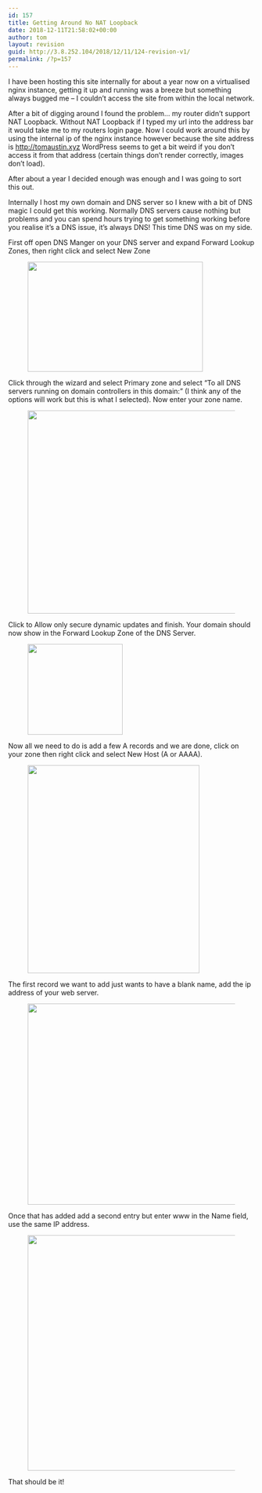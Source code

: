 ```yaml
---
id: 157
title: Getting Around No NAT Loopback
date: 2018-12-11T21:58:02+00:00
author: tom
layout: revision
guid: http://3.8.252.104/2018/12/11/124-revision-v1/
permalink: /?p=157
---
```

I have been hosting this site internally for about a year now on a virtualised nginx instance, getting it up and running was a breeze but something always bugged me &#8211; I couldn&#8217;t access the site from within the local network.

After a bit of digging around I found the problem&#8230; my router didn&#8217;t support NAT Loopback. Without NAT Loopback if I typed my url into the address bar it would take me to my routers login page. Now I could work around this by using the internal ip of the nginx instance however because the site address is&nbsp;http://tomaustin.xyz WordPress seems to get a bit weird if you don&#8217;t access it from that address (certain things don&#8217;t render correctly, images don&#8217;t load).

After about a year I decided enough was enough and I was going to sort this out.

Internally I host my own domain and DNS server so I knew with a bit of DNS magic I could get this working. Normally DNS servers cause nothing but problems and you can spend hours trying to get something working before you realise it&#8217;s a DNS issue, it&#8217;s always DNS! This time DNS was on my side.

First off open DNS Manger on your DNS server and expand Forward Lookup Zones, then right click and select New Zone<figure class="wp-block-image">

<img loading="lazy" width="358" height="224" src="http://tomaustin.xyz/wp-content/uploads/2018/12/image-3.png" alt="" class="wp-image-128" srcset="https://tomaustin.xyz/wp-content/uploads/2018/12/image-3.png 358w, https://tomaustin.xyz/wp-content/uploads/2018/12/image-3-300x188.png 300w" sizes="(max-width: 358px) 100vw, 358px" /> </figure> 

Click through the wizard and select Primary zone and select &#8220;To all DNS servers running on domain controllers in this domain:&#8221; (I think any of the options will work but this is what I selected). Now enter your zone name.<figure class="wp-block-image">

<img loading="lazy" width="528" height="414" src="http://tomaustin.xyz/wp-content/uploads/2018/12/image-1.png" alt="" class="wp-image-126" srcset="https://tomaustin.xyz/wp-content/uploads/2018/12/image-1.png 528w, https://tomaustin.xyz/wp-content/uploads/2018/12/image-1-300x235.png 300w" sizes="(max-width: 528px) 100vw, 528px" /> </figure> 

Click to Allow only secure dynamic updates and finish. Your domain should now show in the Forward Lookup Zone of the DNS Server.<figure class="wp-block-image">

<img loading="lazy" width="194" height="185" src="http://tomaustin.xyz/wp-content/uploads/2018/12/image-7.png" alt="" class="wp-image-133" /> </figure> 

Now all we need to do is add a few A records and we are done, click on your zone then right click and select New Host (A or AAAA).<figure class="wp-block-image">

<img loading="lazy" width="351" height="424" src="http://tomaustin.xyz/wp-content/uploads/2018/12/image-4.png" alt="" class="wp-image-129" srcset="https://tomaustin.xyz/wp-content/uploads/2018/12/image-4.png 351w, https://tomaustin.xyz/wp-content/uploads/2018/12/image-4-248x300.png 248w" sizes="(max-width: 351px) 100vw, 351px" /> </figure> 

The first record we want to add just wants to have a blank name, add the ip address of your web server.<figure class="wp-block-image">

<img loading="lazy" width="433" height="410" src="http://tomaustin.xyz/wp-content/uploads/2018/12/image-5.png" alt="" class="wp-image-130" srcset="https://tomaustin.xyz/wp-content/uploads/2018/12/image-5.png 433w, https://tomaustin.xyz/wp-content/uploads/2018/12/image-5-300x284.png 300w" sizes="(max-width: 433px) 100vw, 433px" /> <figcaption>  
</figcaption></figure> 

Once that has added add a second entry but enter www in the Name field, use the same IP address.<figure class="wp-block-image">

<img loading="lazy" width="430" height="480" src="http://tomaustin.xyz/wp-content/uploads/2018/12/image-6.png" alt="" class="wp-image-131" srcset="https://tomaustin.xyz/wp-content/uploads/2018/12/image-6.png 430w, https://tomaustin.xyz/wp-content/uploads/2018/12/image-6-269x300.png 269w" sizes="(max-width: 430px) 100vw, 430px" /> </figure> 

That should be it!